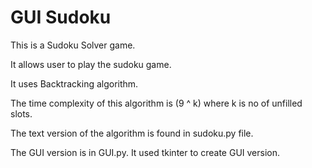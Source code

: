 # GUI Sudoku
This is a Sudoku Solver game.

It allows user to play the sudoku game.

It uses Backtracking algorithm.

The time complexity of this algorithm is (9 ^ k) where k is no of unfilled slots.

The text version of the algorithm is found in sudoku.py file.

The GUI version is in GUI.py. It used tkinter to create GUI version.
